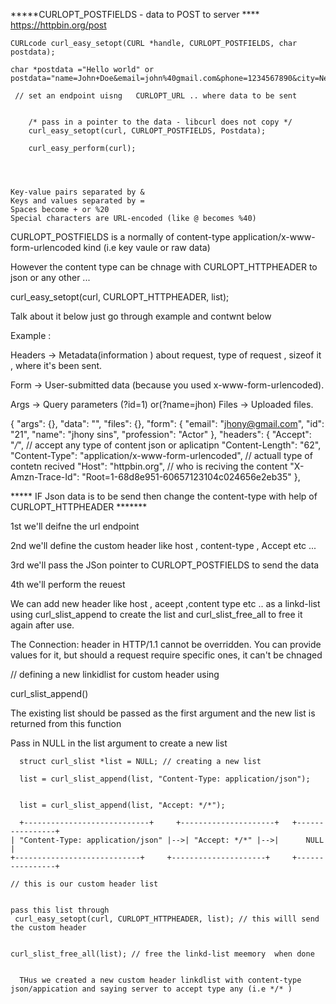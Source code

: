 *****CURLOPT_POSTFIELDS - data to POST to server ****<br>
https://httpbin.org/post
`````
CURLcode curl_easy_setopt(CURL *handle, CURLOPT_POSTFIELDS, char postdata);

char *postdata ="Hello world" or postdata="name=John+Doe&email=john%40gmail.com&phone=1234567890&city=New+York"

 // set an endpoint uisng   CURLOPT_URL .. where data to be sent


    /* pass in a pointer to the data - libcurl does not copy */
    curl_easy_setopt(curl, CURLOPT_POSTFIELDS, Postdata);
 
    curl_easy_perform(curl);




Key-value pairs separated by &
Keys and values separated by =
Spaces become + or %20
Special characters are URL-encoded (like @ becomes %40)

`````

CURLOPT_POSTFIELDS  is a normally of content-type  application/x-www-form-urlencoded kind (i.e key vaule or raw data)

However the content type can be chnage with CURLOPT_HTTPHEADER to json or any other ...

curl_easy_setopt(curl, CURLOPT_HTTPHEADER, list); 

Talk about it below just go through example and contwnt below

Example :

Headers → Metadata(information ) about request, type of request , sizeof it , where it's been sent.

Form → User-submitted data (because you used x-www-form-urlencoded).

Args → Query parameters (?id=1) or(?name=jhon)
Files → Uploaded files.

 {
  "args": {}, 
  "data": "", 
  "files": {}, 
  "form": {
    "email": "jhony@gmail.com", 
    "id": "21", 
    "name": "jhony sins", 
    "profession": "Actor"
  }, 
  "headers": {
    "Accept": "*/*", // accept any type of content json or aplicatipn
    "Content-Length": "62", 
    "Content-Type": "application/x-www-form-urlencoded", // actuall type of contetn recived 
    "Host": "httpbin.org", // who is reciving the content
    "X-Amzn-Trace-Id": "Root=1-68d8e951-60657123104c024656e2eb35"
  }, 


***** IF Json data is to be send then change the content-type with help of   CURLOPT_HTTPHEADER *******

1st we'll deifne the url endpoint 

2nd we'll define the custom header like host , content-type , Accept etc ...

3rd we'll pass the JSon pointer to  CURLOPT_POSTFIELDS to send the data

4th  we'll perform the reuest 


We can add new header like host , aceept ,content type etc .. as a linkd-list using 
  curl_slist_append to create the list and curl_slist_free_all to free it again after use.

 The Connection: header in HTTP/1.1 cannot be overridden. You can provide values for it, but should a request require specific ones,
 it can't be chnaged 


// defining a new linkidlist for custom header using 

curl_slist_append()


The existing list should be passed as the first argument and the new list is returned from this function

Pass in NULL in the list argument to create a new list

```
  struct curl_slist *list = NULL; // creating a new list

  list = curl_slist_append(list, "Content-Type: application/json");

  
  list = curl_slist_append(list, "Accept: */*");  

  +----------------------------+     +---------------------+   +----------------+
| "Content-Type: application/json" |-->| "Accept: */*" |-->|      NULL   |
+----------------------------+     +---------------------+     +----------------+

// this is our custom header list 


pass this list through  
 curl_easy_setopt(curl, CURLOPT_HTTPHEADER, list); // this willl send the custom header 


curl_slist_free_all(list); // free the linkd-list meemory  when done


  THus we created a new custom header linkdlist with content-type json/appication and saying server to accept type any (i.e */* )
```
